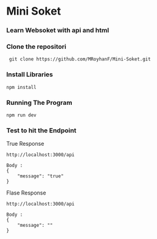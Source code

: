 # Mini Soket

### Learn Websoket with api and html

### Clone the repositori

```
 git clone https://github.com/MRoyhanF/Mini-Soket.git
```

### Install Libraries

```
npm install
```

### Running The Program

```
npm run dev
```

### Test to hit the Endpoint

True Response

```
http://localhost:3000/api

Body :
{
    "message": "true"
}
```

Flase Response

```
http://localhost:3000/api

Body :
{
    "message": ""
}
```
